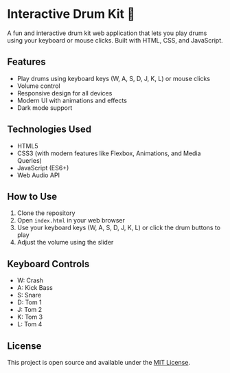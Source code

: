 # Interactive Drum Kit 🥁

A fun and interactive drum kit web application that lets you play drums using your keyboard or mouse clicks. Built with HTML, CSS, and JavaScript.

## Features

- Play drums using keyboard keys (W, A, S, D, J, K, L) or mouse clicks
- Volume control
- Responsive design for all devices
- Modern UI with animations and effects
- Dark mode support

## Technologies Used

- HTML5
- CSS3 (with modern features like Flexbox, Animations, and Media Queries)
- JavaScript (ES6+)
- Web Audio API

## How to Use

1. Clone the repository
2. Open `index.html` in your web browser
3. Use your keyboard keys (W, A, S, D, J, K, L) or click the drum buttons to play
4. Adjust the volume using the slider

## Keyboard Controls

- W: Crash
- A: Kick Bass
- S: Snare
- D: Tom 1
- J: Tom 2
- K: Tom 3
- L: Tom 4

## License

This project is open source and available under the [MIT License](LICENSE). 